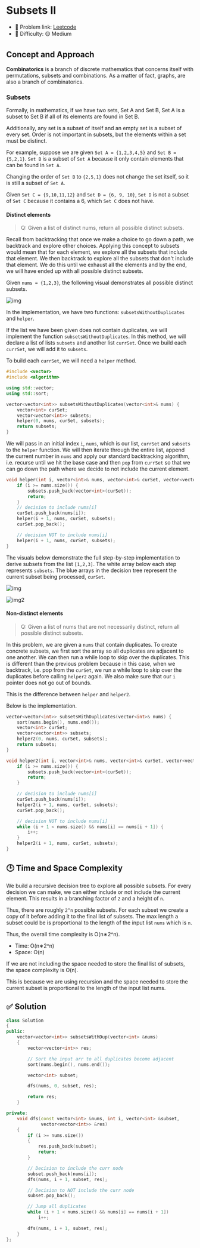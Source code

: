 # Subsets II

- 🧩 Problem link: [Leetcode](https://leetcode.com/problems/subsets-ii/description/)
- 🚦 Difficulty: 🟡 Medium

## Concept and Approach

**Combinatorics** is a branch of discrete mathematics that concerns itself with permutations, subsets and combinations. As a matter of fact, graphs, are also a branch of combinatorics.

### Subsets

Formally, in mathematics, if we have two sets, Set A and Set B, Set A is a subset to Set B if all of its elements are found in Set B.

Additionally, any set is a subset of itself and an empty set is a subset of every set. Order is not important in subsets, but the elements within a set must be distinct.

For example, suppose we are given `Set A = {1,2,3,4,5}` and `Set B = {5,2,1}`. `Set B` is a subset of `Set A` because it only contain elements that can be found in `Set A`.

Changing the order of `Set B` to `{2,5,1}` does not change the set itself, so it is still a subset of `Set A`.

Given `Set C = {9,10,11,12}` and `Set D = {6, 9, 10}`, `Set D` is not a subset of `Set C` because it contains a
6, which `Set C` does not have.

#### Distinct elements

> Q: Given a list of distinct nums, return all possible distinct subsets.

Recall from backtracking that once we make a choice to go down a path, we backtrack and explore other choices. Applying this concept to subsets would mean that for each element, we explore all the subsets that include that element. We then backtrack to explore all the subsets that don't include that element. We do this until we exhaust all the elements and by the end, we will have ended up with all possible distinct subsets.

Given `nums = {1,2,3}`, the following visual demonstrates all possible distinct subsets.

![img](https://imagedelivery.net/CLfkmk9Wzy8_9HRyug4EVA/b7217b06-0aae-4cac-69bf-0467fcfb7300/sharpen=1)

In the implementation, we have two functions: `subsetsWithoutDuplicates` and `helper`.

If the list we have been given does not contain duplicates, we will implement the function `subsetsWithoutDuplicates`. In this method, we will declare a list of lists `subsets` and another list `currSet`. Once we build each `currSet`, we will add it to `subsets`.

To build each `currSet`, we will need a `helper` method.

```cpp
#include <vector>
#include <algorithm>

using std::vector;
using std::sort;

vector<vector<int>> subsetsWithoutDuplicates(vector<int>& nums) {
    vector<int> curSet;
    vector<vector<int>> subsets;
    helper(0, nums, curSet, subsets);
    return subsets;
}
```

We will pass in an initial index `i`, `nums`, which is our list, `currSet` and `subsets` to the `helper` function. We will then iterate through the entire list, append the current number in `nums` and apply our standard backtracking algorithm, i.e. recurse until we hit the base case and then `pop` from `currSet` so that we can go down the path where we decide to not include the current element.

```cpp
void helper(int i, vector<int>& nums, vector<int>& curSet, vector<vector<int>>& subsets) {
    if (i >= nums.size()) {
        subsets.push_back(vector<int>(curSet));
        return;
    }
    // decision to include nums[i]
    curSet.push_back(nums[i]);
    helper(i + 1, nums, curSet, subsets);
    curSet.pop_back();

    // decision NOT to include nums[i]
    helper(i + 1, nums, curSet, subsets);
}
```

The visuals below demonstrate the full step-by-step implementation to derive subsets from the list `[1,2,3]`. The white array below each step represents `subsets`. The blue arrays in the decision tree represent the current subset being processed, `curSet`.

![img](https://imagedelivery.net/CLfkmk9Wzy8_9HRyug4EVA/74fca3fa-4ecb-4ae4-9e6b-67eaf26eca00/sharpen=1)

![img2](https://imagedelivery.net/CLfkmk9Wzy8_9HRyug4EVA/dec05d7e-1dcd-4526-4a04-4748869f1000/sharpen=1)

#### Non-distinct elements

> Q: Given a list of nums that are not necessarily distinct, return all possible distinct subsets.

In this problem, we are given a `nums` that contain duplicates. To create concrete subsets, we first sort the array so all duplicates are adjacent to one another. We can then run a while loop to skip over the duplicates. This is different than the previous problem because in this case, when we backtrack, i.e. pop from the `curSet`, we run a while loop to skip over the duplicates before calling `helper2` again. We also make sure that our `i` pointer does not go out of bounds.

This is the difference between `helper` and `helper2`.

Below is the implementation.

```cpp
vector<vector<int>> subsetsWithDuplicates(vector<int>& nums) {
    sort(nums.begin(), nums.end());
    vector<int> curSet;
    vector<vector<int>> subsets;
    helper2(0, nums, curSet, subsets);
    return subsets;
}

void helper2(int i, vector<int>& nums, vector<int>& curSet, vector<vector<int>>& subsets) {
    if (i >= nums.size()) {
        subsets.push_back(vector<int>(curSet));
        return;
    }

    // decision to include nums[i]
    curSet.push_back(nums[i]);
    helper2(i + 1, nums, curSet, subsets);
    curSet.pop_back();

    // decision NOT to include nums[i]
    while (i + 1 < nums.size() && nums[i] == nums[i + 1]) {
        i++;
    }
    helper2(i + 1, nums, curSet, subsets);
}
```

## 🕒 Time and Space Complexity

We build a recursive decision tree to explore all possible subsets. For every decision we can make, we can either include or not include the current element. This results in a branching factor of `2` and a height of `n`.

Thus, there are roughly `2^n` possible subsets. For each subset we create a copy of it before adding it to the final list of subsets. The max length a subset could be is proportional to the length of the input list `nums` which is `n`.

Thus, the overall time complexity is O(n∗2^n).

- Time: O(n∗2^n)
- Space: O(n)

If we are not including the space needed to store the final list of subsets, the space complexity is O(n).

This is because we are using recursion and the space needed to store the current subset is proportional to the length of the input list nums.

## ✅ Solution

```cpp
class Solution
{
public:
    vector<vector<int>> subsetsWithDup(vector<int> &nums)
    {
        vector<vector<int>> res;

        // Sort the input arr to all duplicates become adjacent
        sort(nums.begin(), nums.end());

        vector<int> subset;

        dfs(nums, 0, subset, res);

        return res;
    }

private:
    void dfs(const vector<int> &nums, int i, vector<int> &subset,
             vector<vector<int>> &res)
    {
        if (i >= nums.size())
        {
            res.push_back(subset);
            return;
        }

        // Decision to include the curr node
        subset.push_back(nums[i]);
        dfs(nums, i + 1, subset, res);

        // Decision to NOT include the curr node
        subset.pop_back();

        // Jump all duplicates
        while (i + 1 < nums.size() && nums[i] == nums[i + 1])
            i++;

        dfs(nums, i + 1, subset, res);
    }
};
```
